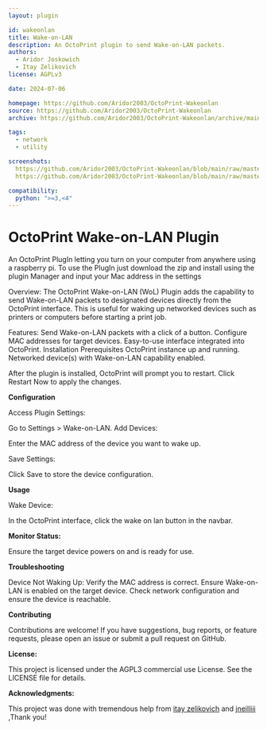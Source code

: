 ```yaml
---
layout: plugin

id: wakeonlan
title: Wake-on-LAN
description: An OctoPrint plugin to send Wake-on-LAN packets.
authors:
  - Aridor Joskowich
  - Itay Zelikovich
license: AGPLv3

date: 2024-07-06

homepage: https://github.com/Aridor2003/OctoPrint-Wakeonlan
source: https://github.com/Aridor2003/OctoPrint-Wakeonlan
archive: https://github.com/Aridor2003/OctoPrint-Wakeonlan/archive/main.zip

tags:
  - network
  - utility

screenshots: 
  https://github.com/Aridor2003/OctoPrint-Wakeonlan/blob/main/raw/master/screenshots/OctoPrint-Navbar
  https://github.com/Aridor2003/OctoPrint-Wakeonlan/blob/main/raw/master/screenshots/OctoPrint-Settings

compatibility:
  python: ">=3,<4"
---
```

# OctoPrint Wake-on-LAN Plugin

An OctoPrint PlugIn letting you turn on your computer from anywhere using a raspberry pi.
To use the PlugIn just download the zip and install using the plugin Manager and input your Mac address in the settings

Overview:
The OctoPrint Wake-on-LAN (WoL) Plugin adds the capability to send Wake-on-LAN packets to designated devices directly from the OctoPrint interface. This is useful for waking up networked devices such as printers or computers before starting a print job.

Features:
Send Wake-on-LAN packets with a click of a button.
Configure MAC addresses for target devices.
Easy-to-use interface integrated into OctoPrint.
Installation
Prerequisites
OctoPrint instance up and running.
Networked device(s) with Wake-on-LAN capability enabled.

After the plugin is installed, OctoPrint will prompt you to restart.
Click Restart Now to apply the changes.

**Configuration**

Access Plugin Settings:

Go to Settings > Wake-on-LAN.
Add Devices:

Enter the MAC address of the device you want to wake up.

Save Settings:

Click Save to store the device configuration.

**Usage**

Wake Device:

In the OctoPrint interface, click the wake on lan button in the navbar.

**Monitor Status:**

Ensure the target device powers on and is ready for use.

**Troubleshooting**

Device Not Waking Up:
Verify the MAC address is correct.
Ensure Wake-on-LAN is enabled on the target device.
Check network configuration and ensure the device is reachable.

**Contributing**

Contributions are welcome! If you have suggestions, bug reports, or feature requests, please open an issue or submit a pull request on GitHub.

**License:**

This project is licensed under the AGPL3 commercial use License. See the LICENSE file for details.

**Acknowledgments:**

This project was done with tremendous help from [itay zelikovich](https://github.com/zelikit) and [jneilliii](https://github.com/jneilliii) ,Thank you!
